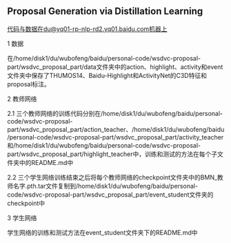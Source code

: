 ## Proposal Generation via Distillation Learning
代码与数据在du@yq01-rp-nlp-rd2.yq01.baidu.com机器上

1 数据

在/home/disk1/du/wubofeng/baidu/personal-code/wsdvc-proposal-part/wsdvc_proposal_part/data文件夹中的action、highlight、activity和event文件夹中保存了THUMOS14、Baidu-Highlight和ActivityNet的C3D特征和proposal标注。

2 教师网络

2.1 三个教师网络的训练代码分别在/home/disk1/du/wubofeng/baidu/personal-code/wsdvc-proposal-part/wsdvc_proposal_part/action_teacher、/home/disk1/du/wubofeng/baidu/personal-code/wsdvc-proposal-part/wsdvc_proposal_part/activity_teacher和/home/disk1/du/wubofeng/baidu/personal-code/wsdvc-proposal-part/wsdvc_proposal_part/highlight_teacher中，训练和测试的方法在每个子文件夹中的README.md中

2.2 三个学生网络训练结束之后将每个教师网络的checkpoint文件夹中的BMN_教师名字.pth.tar文件复制到/home/disk1/du/wubofeng/baidu/personal-code/wsdvc-proposal-part/wsdvc_proposal_part/event_student文件夹的checkpoint中

3 学生网络

学生网络的训练和测试方法在event_student文件夹下的README.md中